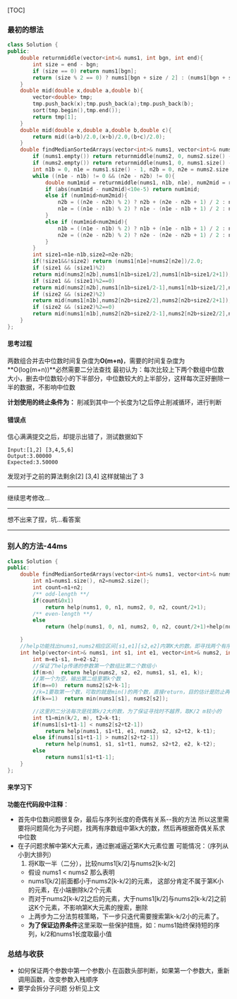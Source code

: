 [TOC]
### 最初的想法
```cpp
class Solution {
public:
    double returnmiddle(vector<int>& nums1, int bgn, int end){
        int size = end - bgn;
        if (size == 0) return nums1[bgn];
        return (size % 2 == 0) ? nums1[bgn + size / 2] : (nums1[bgn + size / 2] + nums1[bgn + size / 2 + 1]) / 2.0;
    }
    double mid(double x,double a,double b){
        vector<double> tmp;
        tmp.push_back(x);tmp.push_back(a);tmp.push_back(b);
        sort(tmp.begin(),tmp.end());
        return tmp[1];
    }
    double mid(double x,double a,double b,double c){
        return mid((a+b)/2.0,(x+b)/2.0,(b+c)/2.0);
    }
    double findMedianSortedArrays(vector<int>& nums1, vector<int>& nums2) {
        if (nums1.empty()) return returnmiddle(nums2, 0, nums2.size() - 1);
        if (nums2.empty()) return returnmiddle(nums1, 0, nums1.size() - 1);
        int n1b = 0, n1e = nums1.size() - 1, n2b = 0, n2e = nums2.size() - 1;
        while ((n1e - n1b) != 0 && (n2e - n2b) != 0){
            double num1mid = returnmiddle(nums1, n1b, n1e), num2mid = returnmiddle(nums2, n2b, n2e);
            if (abs(num1mid - num2mid)<10e-5) return num1mid;
            else if (num1mid>num2mid){
                n2b = ((n2e - n2b) % 2) ? n2b + (n2e - n2b + 1) / 2 : n2b + (n2e - n2b) / 2;//偶数：奇数
                n1e = ((n1e - n1b) % 2) ? n1e - (n1e - n1b + 1) / 2 : n1e - (n1e - n1b) / 2;
            }
            else if (num1mid<num2mid){
                n1b = ((n1e - n1b) % 2) ? n1b + (n1e - n1b + 1) / 2 : n1b + (n1e - n1b) / 2;
                n2e = ((n2e - n2b) % 2) ? n2e - (n2e - n2b + 1) / 2 : n2e - (n2e - n2b) / 2;
            }
        }
        int size1=n1e-n1b,size2=n2e-n2b;
        if(!size1&&!size2) return (nums1[n1e]+nums2[n2e])/2.0;
        if (size1 && (size1)%2)
        return mid(nums2[n2b],nums1[n1b+size1/2],nums1[n1b+size1/2+1]);
        if (size1 && (size1)%2==0)
        return mid(nums2[n2b],nums1[n1b+size1/2-1],nums1[n1b+size1/2],nums1[n1b+size1/2+1]);
        if (size2 && (size2)%2)
        return mid(nums1[n1b],nums2[n2b+size2/2],nums2[n2b+size2/2+1]);
        if (size2 && (size2)%2==0)
        return mid(nums1[n1b],nums2[n2b+size2/2-1],nums2[n2b+size2/2],nums2[n2b+size2/2+1]);
    }
};
```
#### 思考过程
两数组合并去中位数时间复杂度为**O(m+n)**，需要的时间复杂度为**O(log(m+n))**必然需要二分法查找
最初认为：每次比较上下两个数组中位数大小，删去中位数较小的下半部分，中位数较大的上半部分，这样每次正好删除一半的数据，不影响中位数

**计划使用的终止条件为：**
削减到其中一个长度为1之后停止削减循环，进行判断

#### 错误点
信心满满提交之后，却提示出错了，测试数据如下
```
Input:[1,2] [3,4,5,6]
Output:3.00000
Expected:3.50000
```
发现对于之前的算法剩余[2] [3,4] 这样就输出了 3

---
继续思考修改...

---
想不出来了捏，坑...看答案

---
### 别人的方法-44ms
```cpp
class Solution {
public:
    double findMedianSortedArrays(vector<int>& nums1, vector<int>& nums2) {
        int n1=nums1.size(), n2=nums2.size();
        int count=n1+n2;
        /** odd-length **/
        if(count&0x1) 
            return help(nums1, 0, n1, nums2, 0, n2, count/2+1);
        /** even-length **/
        else
            return (help(nums1, 0, n1, nums2, 0, n2, count/2+1)+help(nums1, 0, n1, nums2, 0, n2, count/2)) / 2.0;

    }
    //help功能找出nums1,nums2相应区间[s1,e1][s2,e2]内第K大的数。即寻找两个有序数组中第k大的数---单一功能
    int help(vector<int>& nums1, int s1, int e1, vector<int>& nums2, int s2, int e2, int k){
        int m=e1-s1, n=e2-s2;
        //保证了help传递的参数第一个数组比第二个数组小
        if(m>n)  return help(nums2, s2, e2, nums1, s1, e1, k);
        //第一个为空，输出第二组里第k个数
        if(m==0)  return nums2[s2+k-1];
        //k=1要取第一个数，可取的就是min()的两个数，直接return，目的估计是防止再下面代码数组溢出
        if(k==1)  return min(nums1[s1], nums2[s2]);

        //这里的二分法每次是找第k/2大的数，为了保证寻找时不越界，取K/2 m较小的
        int t1=min(k/2, m), t2=k-t1;
        if(nums1[s1+t1-1] < nums2[s2+t2-1])
            return help(nums1, s1+t1, e1, nums2, s2, s2+t2, k-t1);
        else if(nums1[s1+t1-1] > nums2[s2+t2-1])
            return help(nums1, s1, s1+t1, nums2, s2+t2, e2, k-t2);
        else
            return nums1[s1+t1-1];
    }
};
```
#### 来学习下

**功能在代码段中注释**：
- 首先中位数问题很复杂，最后与序列长度的奇偶有关系--我的方法
所以这里需要将问题简化为子问题，找两有序数组中第k大的数，然后再根据奇偶关系求中位数
- 在子问题求解中第K大元素，通过删减逼近第K大元素位置
     可能情况：（序列从小到大排列）
    1. 将K取一半（二分），比较nums1[k/2]与nums2[k-k/2]
    - 假设 nums1 < nums2 那么表明
    - nums1[k/2]前面都小于nums2[k-k/2]的元素， 这部分肯定不属于第K小的元素，在小端删除k/2个元素
    - 而对于nums2[k-k/2]之后的元素，大于nums1[k/2]与nums2[k-k/2]之前这K个元素，不影响第K大元素的搜索，删除
    - 上两步为二分法剪枝策略，下一步只迭代需要搜索第k-k/2小的元素了。
    - **为了保证边界条件**这里采取一些保护措施，如：nums1始终保持短的序列，k/2和nums1长度取最小值


### 总结与收获
- 如何保证两个参数中第一个参数小
在函数头部判断，如果第一个参数大，重新调用函数，改变参数入栈顺序
- 要学会拆分子问题
分析见上文